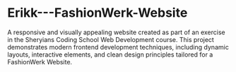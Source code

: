 # Erikk---FashionWerk-Website
A responsive and visually appealing website created as part of an exercise in the Sheryians Coding School Web Development course. This project demonstrates modern frontend development techniques, including dynamic layouts, interactive elements, and clean design principles tailored for a FashionWerk Website.
